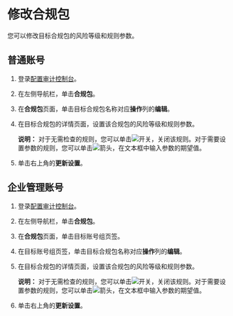 # 修改合规包

您可以修改目标合规包的风险等级和规则参数。

## 普通账号

1.  登录[配置审计控制台](https://config.console.aliyun.com)。

2.  在左侧导航栏，单击**合规包**。

3.  在**合规包**页面，单击目标合规包名称对应**操作**列的**编辑**。

4.  在目标合规包的详情页面，设置该合规包的风险等级和规则参数。

    **说明：** 对于无需检查的规则，您可以单击![开关](https://static-aliyun-doc.oss-accelerate.aliyuncs.com/assets/img/zh-CN/8531506161/p252177.png)，关闭该规则。对于需要设置参数的规则，您可以单击![箭头](https://static-aliyun-doc.oss-accelerate.aliyuncs.com/assets/img/zh-CN/8531506161/p252180.png)，在文本框中输入参数的期望值。

5.  单击右上角的**更新设置**。


## 企业管理账号

1.  登录[配置审计控制台](https://config.console.aliyun.com)。

2.  在左侧导航栏，单击**合规包**。

3.  在**合规包**页面，单击目标账号组页签。

4.  在目标账号组页签，单击目标合规包名称对应**操作**列的**编辑**。

5.  在目标合规包的详情页面，设置该合规包的风险等级和规则参数。

    **说明：** 对于无需检查的规则，您可以单击![开关](https://static-aliyun-doc.oss-accelerate.aliyuncs.com/assets/img/zh-CN/8531506161/p252177.png)，关闭该规则。对于需要设置参数的规则，您可以单击![箭头](https://static-aliyun-doc.oss-accelerate.aliyuncs.com/assets/img/zh-CN/8531506161/p252180.png)，在文本框中输入参数的期望值。

6.  单击右上角的**更新设置**。


